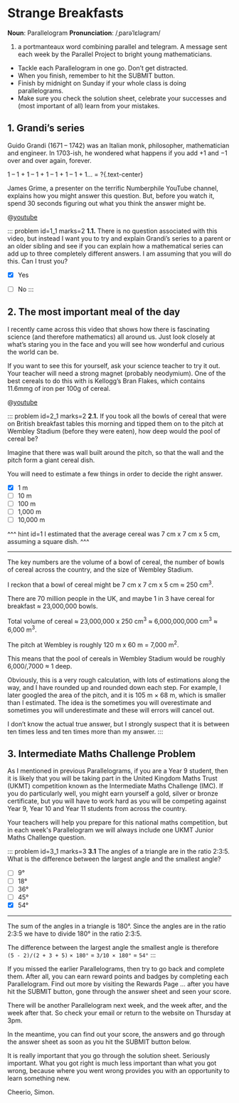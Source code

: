 # Strange Breakfasts

<div class="dictionary">

__Noun__: Parallelogram
__Pronunciation__: /ˌparəˈlɛləɡram/

1. a portmanteaux word combining parallel and telegram. A message sent each
week by the Parallel Project to bright young mathematicians.

</div>

* Tackle each Parallelogram in one go. Don’t get distracted.
* When you finish, remember to hit the SUBMIT button.
*	Finish by midnight on Sunday if your whole class is doing parallelograms.
* Make sure you check the solution sheet, celebrate your successes and (most important of all) learn from your mistakes.


## 1. Grandi’s series

Guido Grandi (1671 – 1742) was an Italian monk, philosopher, mathematician and engineer. In 1703-ish, he wondered what happens if you add +1 and −1 over and over again, forever.

1 – 1 + 1 – 1 + 1 – 1 + 1 – 1 + 1… = ?{.text-center}

James Grime, a presenter on the terrific Numberphile YouTube channel, explains how you might answer this question. But, before you watch it, spend 30 seconds figuring out what you think the answer might be.

@[youtube](PCu_BNNI5x4?start=15&end=213&rel=0)

::: problem id=1_1 marks=2
__1.1.__ There is no question associated with this video, but instead I want you to try and explain Grandi’s series to a parent or an older sibling and see if you can explain how a mathematical series can add up to three completely different answers. I am assuming that you will do this. Can I trust you?

* [x] Yes
* [ ] No
:::


## 2. The most important meal of the day

I recently came across this video that shows how there is fascinating science (and therefore mathematics) all around us. Just look closely at what’s staring you in the face and you will see how wonderful and curious the world can be.

If you want to see this for yourself, ask your science teacher to try it out. Your teacher will need a strong magnet (probably neodymium). One of the best cereals to do this with is Kellogg’s Bran Flakes, which contains 11.6mmg of iron per 100g of cereal.

@[youtube](qjY0Wj_pUKg?rel=0)

::: problem id=2_1 marks=2
__2.1.__ If you took all the bowls of cereal that were on British breakfast tables this morning and tipped them on to the pitch at Wembley Stadium (before they were eaten), how deep would the pool of cereal be?

Imagine that there was wall built around the pitch, so that the wall and the pitch form a giant cereal dish.

You will need to estimate a few things in order to decide the right answer.

* [x] 1 m
* [ ] 10 m
* [ ] 100 m
* [ ] 1,000 m
* [ ] 10,000 m

^^^ hint id=1
I estimated that the average cereal was 7 cm x 7 cm x 5 cm, assuming a square dish.
^^^

---

The key numbers are the volume of a bowl of cereal, the number of bowls of cereal across the country, and the size of Wembley Stadium.  

I reckon that a bowl of cereal might be 7 cm x 7 cm x 5 cm ≈ 250 cm<sup>3</sup>.  

There are 70 million people in the UK, and maybe 1 in 3 have cereal for breakfast ≈ 23,000,000 bowls.  

Total volume of cereal ≈ 23,000,000 x 250 cm<sup>3</sup> ≈ 6,000,000,000 cm<sup>3</sup> ≈ 6,000 m<sup>3</sup>.  

The pitch at Wembley is roughly 120 m x 60 m = 7,000 m<sup>2</sup>.  

This means that the pool of cereals in Wembley Stadium would be roughly 6,000/,7000 ≈ 1 deep.

Obviously, this is a very rough calculation, with lots of estimations along the way, and I have rounded up and rounded down each step. For example, I later googled the area of the pitch, and it is 105 m × 68 m, which is smaller than I estimated. The idea is the sometimes you will overestimate and sometimes you will underestimate and these will errors will cancel out.

I don’t know the actual true answer, but I strongly suspect that it is between ten times less and ten times more than my answer.
:::


## 3.	Intermediate Maths Challenge Problem
<!--- (2011) Q4 --->

As I mentioned in previous Parallelograms, if you are a Year 9 student, then it is likely that you will be taking part in the United Kingdom Maths Trust (UKMT) competition known as the Intermediate Maths Challenge (IMC). If you do particularly well, you might earn yourself a gold, silver or bronze certificate, but you will have to work hard as you will be competing against Year 9, Year 10 and Year 11 students from across the country.

Your teachers will help you prepare for this national maths competition, but in each week's Parallelogram we will always include one UKMT Junior Maths Challenge question.

::: problem id=3_1 marks=3
__3.1__ The angles of a triangle are in the ratio 2:3:5. What is the difference between the largest angle and the smallest angle?

* [ ] 9°
* [ ] 18°
* [ ] 36°
* [ ] 45°
* [x] 54°

---

The sum of the angles in a triangle is 180°. Since the angles are in the ratio 2:3:5 we have to divide 180° in the ratio 2:3:5.

The difference between the largest angle the smallest angle is therefore  
`(5 - 2)/(2 + 3 + 5)` `× 180°` = `3/10 × 180°` = `54°`
:::


If you missed the earlier Parallelograms, then try to go back and complete them. After all, you can earn reward points and badges by completing each Parallelogram. Find out more by visiting the Rewards Page … after you have hit the SUBMIT button, gone through the answer sheet and seen your score.

There will be another Parallelogram next week, and the week after, and the week after that. So check your email or return to the website on Thursday at 3pm.

In the meantime, you can find out your score, the answers and go through the answer sheet as soon as you hit the SUBMIT button below.

It is really important that you go through the solution sheet. Seriously important. What you got right is much less important than what you got wrong, because where you went wrong provides you with an opportunity to learn something new.

Cheerio,
Simon.
